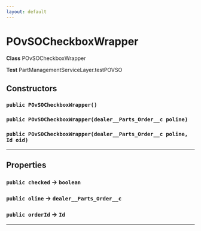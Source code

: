```yaml
---
layout: default
---
```

# POvSOCheckboxWrapper



**Class** POvSOCheckboxWrapper


**Test** PartManagementServiceLayer.testPOVSO

## Constructors
### `public POvSOCheckboxWrapper()`
### `public POvSOCheckboxWrapper(dealer__Parts_Order__c poline)`
### `public POvSOCheckboxWrapper(dealer__Parts_Order__c poline, Id oid)`
---
## Properties

### `public checked` → `boolean`


### `public oline` → `dealer__Parts_Order__c`


### `public orderId` → `Id`


---
